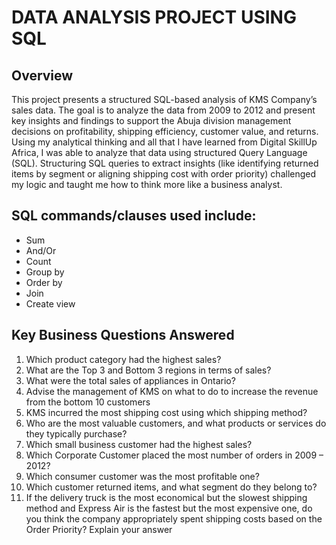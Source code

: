 # DATA ANALYSIS PROJECT USING SQL
## Overview
This project presents a structured SQL-based analysis of KMS Company’s sales data. The goal is to analyze the data from 2009 to 2012 and present key insights and findings to support the Abuja division management decisions on profitability, shipping efficiency, customer value, and returns.
Using my analytical thinking and all that I have learned from Digital SkillUp Africa, I was able to analyze that data using structured Query Language (SQL). 
Structuring SQL queries to extract insights (like identifying returned items by segment or aligning shipping cost with order priority) challenged my logic and taught me how to think more like a business analyst.
## SQL commands/clauses used include:
- Sum
- And/Or
- Count 
- Group by 
- Order by 
- Join
- Create view
## Key Business Questions Answered
1. Which product category had the highest sales? 
2. What are the Top 3 and Bottom 3 regions in terms of sales? 
3. What were the total sales of appliances in Ontario? 
4. Advise the management of KMS on what to do to increase the revenue from the bottom 
10 customers 
5. KMS incurred the most shipping cost using which shipping method? 
6. Who are the most valuable customers, and what products or services do they typically 
purchase? 
7. Which small business customer had the highest sales? 
8. Which Corporate Customer placed the most number of orders in 2009 – 2012? 
9. Which consumer customer was the most profitable one? 
10. Which customer returned items, and what segment do they belong to? 
11. If the delivery truck is the most economical but the slowest shipping method and 
Express Air is the fastest but the most expensive one, do you think the company 
appropriately spent shipping costs based on the Order Priority? Explain your answer 

